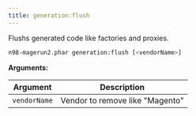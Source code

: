 ```yaml
---
title: generation:flush
---
```


Flushs generated code like factories and proxies.

```sh
n98-magerun2.phar generation:flush [<vendorName>]
```

**Arguments:**

| Argument     | Description                     |
|--------------|---------------------------------|
| `vendorName` | Vendor to remove like "Magento" |
